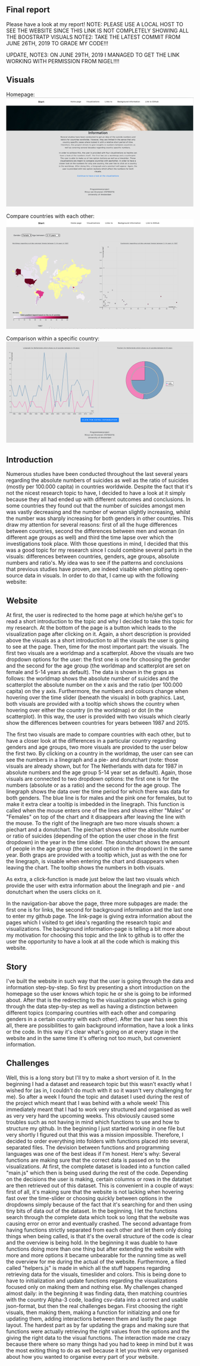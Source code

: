 ## Final report

Please have a look at my report!
NOTE: PLEASE USE A LOCAL HOST TO SEE THE WEBSITE SINCE THIS LINK IS NOT COMPLETELY SHOWING ALL THE BOOSTRATP VISUALS
NOTE2: TAKE THE LATEST COMMIT FROM JUNE 26TH, 2019 TO GRADE MY CODE!!!

UPDATE, NOTE3: ON JUNE 29TH, 2019 I MANAGED TO GET THE LINK WORKING WITH PERMISSION FROM NIGEL!!!!


## Visuals

Homepage:
![screenshot1](assets/README-4771f959.png)

Compare countries with each other:
![screenshot2](assets/README-fc6c2263.png)

Comparison within a specific country:
![screenshot3](assets/README-3d95d12d.png)

## Introduction

Numerous studies have been conducted throughout the last several years regarding the absolute numbers of suicides as well as the ratio of suicides (mostly per 100.000 capita) in countries worldwide. Despite the fact that it's not the nicest research topic to have, I decided to have a look at it simply because they all had ended up with different outcomes and conclusions. In some countries they found out that the number of suicides amongst men was vastly decreasing and the number of woman slightly increasing, whilst the number was sharply increasing for both genders in other countries. This draw my attention for several reasons: first of all the huge differences between countries, second the differences between men and woman (in different age groups as well) and third the time lapse over which the investigations took place. With those questions in mind, I decided that this was a good topic for my research since I could combine several parts in the visuals: differences between countries, genders, age groups, absolute numbers and ratio's. My idea was to see if the patterns and conclusions that previous studies have proven, are indeed visable when plotting open-source data in visuals. In order to do that, I came up with the following website:


## Website

At first, the user is redirected to the home page at which he/she get's to read a short introduction to the topic and why I decided to take this topic for my research. At the bottom of the page is a button which leads to the visualization page after clicking on it. Again, a short description is provided above the visuals as a short introduction to all the visuals the user is going to see at the page. Then, time for the most important part: the visuals. The first two visuals are a worldmap and a scatterplot. Above the visuals are two dropdown options for the user: the first one is one for choosing the gender and the second for the age group (the worldmap and scatterplot are set on female and 5-14 years as default). The data is shown in the graps as follows: the worldmap shows the absolute number of suicides and the scatterplot the absolute number on the x axis and the ratio (per 100.000 capita) on the y axis. Furthermore, the numbers and colours change when hovering over the time slider (beneath the visuals) in both graphics. Last, both visuals are provided with a tooltip which shows the country when hovering over either the country (in the worldmap) or dot (in the scatterplot). In this way, the user is provided with two visuals which clearly show the differences between countries for years between 1987 and 2015.

The first two visuals are made to compare countries with each other, but to have a closer look at the differences in a particular country regarding genders and age groups, two more visuals are provided to the user below the first two. By clicking on a country in the worldmap, the user can see can see the numbers in a linegraph and a pie- and donutchart (note: those visuals are already shown, but for The Netherlands with data for 1987 in absolute numbers and the age group 5-14 year set as default). Again, those visuals are connected to two dropdown options: the first one is for the numbers (absolute or as a ratio) and the second for the age group. The linegraph shows the data over the time period for which there was data for both genders. The blue line is for males and the pink one for females, but to make it extra clear a tooltip is imbedded in the linegraph. This function is called when the mouse enters one of the lines and shows either "Males" or "Females" on top of the chart and it disappears after leaving the line with the mouse. To the right of the linegraph are two more visuals shown: a piechart and a donutchart. The piechart shows either the absolute number or ratio of suicides (depending of the option the user chose in the first dropdown) in the year in the time slider. The donutchart shows the amount of people in the age group (the second option in the dropdown) in the same year. Both graps are provided with a tooltip which, just as with the one for the linegraph, is visable when entering the chart and disappears when leaving the chart. The tooltip shows the numbers in both visuals.

As extra, a click-function is made just below the last two visuals which provide the user with extra information about the linegraph and pie - and donutchart when the users clicks on it.

In the navigation-bar above the page, three more subpages are made: the first one is for links, the second for background information and the last one to enter my github page. The link-page is giving extra information about the pages which I visited to get idea's regarding the research topic and visualizations. The background information-page is telling a bit more about my motivation for choosing this topic and the link to github is to offer the user the opportunity to have a look at all the code which is making this website.


## Story

I've built the website in such way that the user is going through the data and information step-by-step. So first by presenting a short introduction on the homepage so the user knows which topic he or she is going to be informed about. After that is the redirecting to the visualization page which is going through the data step-by-step as well as having a distinction between different topics (comparing countries with each other and comparing genders in a certain country with each other). After the user has seen this all, there are possibilities to gain background information, have a look a links or the code. In this way it's clear what's going on at every stage in the website and in the same time it's offering not too much, but convenient information.



## Challenges

Well, this is a long story but I'll try to make a short version of it. In the beginning I had a dataset and reasearch topic but this wasn't exactly what I wished for (as in, I couldn't do much with it so it wasn't very challenging for me). So after a week I found the topic and dataset I used during the rest of the project which meant that I was behind with a whole week! This immediately meant that I had to work very structured and organised as well as very very hard the upcoming weeks. This obviously caused some troubles such as not having in mind which functions to use and how to structure my github. In the beginning I just started working in one file but very shortly I figured out that this was a mission impossible. Therefore, I decided to order everything into folders with functions placed into several, separated files.
The devision between functions and programming languages was one of the best ideas if I'm honest. Here's why:
Several functions are making sure that the correct data is passed on to the visualizations. At first, the complete dataset is loaded into a function called "main.js" which then is being used during the rest of the code. Depending on the decisions the user is making, certain columns or rows in the datatset are then retrieved out of this dataset. This is convenient in a couple of ways: first of all, it's making sure that the website is not lacking when hovering fast over the time-slider or choosing quickly between options in the dropdowns simply because of the fact that it's searching for and then using tiny bits of data out of the dataset. In the beginning, I let the functions search through the complete data which took so long that the website was causing error on error and eventually crashed. The second advantage from having functions strictly separated from each other and let them only doing things when being called, is that it's the overall structure of the code is clear and the overview is being hold. In the beginning it was duable to have functions doing more than one thing but after extending the website with more and more options it became unbearable for the running time as well the overview for me during the actual of the website. Furthermore, a filed called "helpers.js" is made in which all the stuff happens regarding retrieving data for the visuals, timeslider and colors. This is being done to have to initialization and update functions regarding the visualizations focused only on making them and nothing else.
My challenges changed almost daily: in the beginning it was finding data, then matching countries with the country Alpha-3 code, loading csv-data into a correct and usable json-format, but then the real challenges began. First choosing the right visuals, then making them, making a function for initialzing and one for updating them, adding interactions between them and lastly the page layout. The hardest part as by far updating the graps and making sure that functions were actually retrieving the right values from the options and the giving the right data to the visual functions. The interaction made me crazy because there where so many things had you had to keep in mind but it was the most exiting thing to do as well because it let you think very organised about how you wanted to organise every part of your website.
